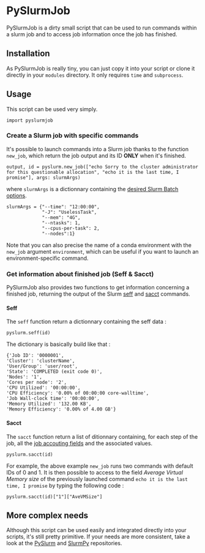 # PySlurmJob

PySlurmJob is a dirty small script that can be used to run commands within a slurm job and to access job information once the job has finished. 

## Installation

As PySlurmJob is really tiny, you can just copy it into your script or clone it directly in your `modules` directory. It only requires `time` and `subprocess`.

## Usage

This script can be used very simply. 

    import pyslurmjob

### Create a Slurm job with specific commands

It's possible to launch commands into a Slurm job thanks to the function `new_job`, which return the job output and its ID **ONLY** when it's finished.

    output, id = pyslurm.new_job(["echo Sorry to the cluster administrator for this questionable allocation", "echo it is the last time, I promise"], args: slurmArgs)

where `slurmArgs` is a dictionnary containing the [desired Slurm Batch options](https://slurm.schedmd.com/sbatch.html#SECTION_OPTIONS).

    slurmArgs = {"--time": "12:00:00", 
				 "-J": "UselessTask", 
				 "--mem": "4G",
				 "--ntasks": 1,
				 "--cpus-per-task": 2,
				 "--nodes":1}

Note that you can also precise the name of a conda environment with the `new_job` argument  `environment`, which can be useful if you want to launch an environment-specific command.  

### Get information about finished job (Seff & Sacct)

PySlurmJob also provides two functions to get information concerning a finished job, returning the output of the Slurm [seff](https://docs.hpc.shef.ac.uk/en/latest/referenceinfo/scheduler/SLURM/Common-commands/seff.html#gsc.tab=0) and [sacct](https://slurm.schedmd.com/sacct.html) commands.

#### Seff

The `seff` function return a dictionnary containing the seff data :

    pyslurm.seff(id)

The dictionary is basically build like that :

    {'Job ID': '0000001', 
    'Cluster': 'clusterName', 
    'User/Group': 'user/root', 
    'State': 'COMPLETED (exit code 0)', 
    'Nodes': '1', 
    'Cores per node': '2', 
    'CPU Utilized': '00:00:00', 
    'CPU Efficiency': '0.00% of 00:00:00 core-walltime', 
    'Job Wall-clock time': '00:00:00', 
    'Memory Utilized': '132.00 KB', 
    'Memory Efficiency': '0.00% of 4.00 GB'}


#### Sacct

The `sacct` function return a list of ditionnary containing, for each step of the job, all the [job accouting fields](https://slurm.schedmd.com/sacct.html#SECTION_Job-Accounting-Fields) and the associated values. 

    pyslurm.sacct(id)

For example, the above example `new_job` runs two commands with default IDs of 0 and 1. It is then possible to access to the field *Average Virtual Memory size* of the previously launched command `echo it is the last time, I promise` by typing the following code :

`pyslurm.sacct(id)["1"]["AveVMSize"]`

## More complex needs

Although this script can be used easily and integrated directly into your scripts, it's still pretty primitive. If your needs are more consistent, take a look at the [PySlurm](https://github.com/PySlurm/pyslurm) and [SlurmPy](https://github.com/brentp/slurmpy) repositories.
